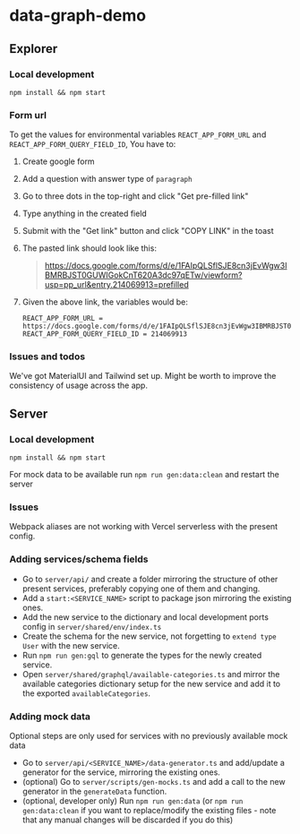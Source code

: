 # data-graph-demo

## Explorer

### Local development
```
npm install && npm start
```

### Form url

To get the values for environmental variables `REACT_APP_FORM_URL` and `REACT_APP_FORM_QUERY_FIELD_ID`, You have to:

1. Create google form
2. Add a question with answer type of `paragraph`
3. Go to three dots in the top-right and click "Get pre-filled link"
4. Type anything in the created field
5. Submit with the "Get link" button and click "COPY LINK" in the toast
6. The pasted link should look like this:

   > https://docs.google.com/forms/d/e/1FAIpQLSflSJE8cn3jEvWgw3IBMRBJST0GUWIGokCnT620A3dc97qETw/viewform?usp=pp_url&entry.214069913=prefilled

7. Given the above link, the variables would be:

   ```
   REACT_APP_FORM_URL = https://docs.google.com/forms/d/e/1FAIpQLSflSJE8cn3jEvWgw3IBMRBJST0GUWIGokCnT620A3dc97qETw/viewform
   REACT_APP_FORM_QUERY_FIELD_ID = 214069913
   ```

### Issues and todos

We've got MaterialUI and Tailwind set up. Might be worth to improve the consistency of usage across the app.

## Server

### Local development

```
npm install && npm start
```

For mock data to be available run `npm run gen:data:clean` and restart the server

### Issues

Webpack aliases are not working with Vercel serverless with the present config.

### Adding services/schema fields

- Go to `server/api/` and create a folder mirroring the structure of other present services, preferably copying one of them and changing.
- Add a `start:<SERVICE_NAME>` script to package json mirroring the existing ones.
- Add the new service to the dictionary and local development ports config in `server/shared/env/index.ts`
- Create the schema for the new service, not forgetting to `extend type User` with the new service.
- Run `npm run gen:gql` to generate the types for the newly created service.
- Open `server/shared/graphql/available-categories.ts` and mirror the available categories dictionary setup for the new service and add it to the exported `availableCategories`.

### Adding mock data
Optional steps are only used for services with no previously available mock data 

- Go to `server/api/<SERVICE_NAME>/data-generator.ts` and add/update a generator for the service, mirroring the existing ones.
- (optional) Go to `server/scripts/gen-mocks.ts` and add a call to the new generator in the `generateData` function.
- (optional, developer only) Run `npm run gen:data` (or `npm run gen:data:clean` if you want to replace/modify the existing files - note that any manual changes will be discarded if you do this)